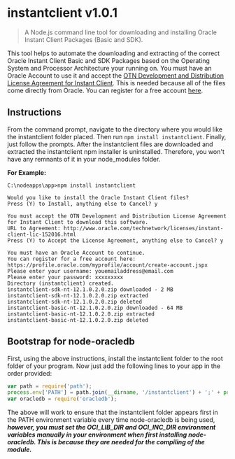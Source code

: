 # instantclient v1.0.1
> A Node.js command line tool for downloading and installing Oracle Instant Client Packages (Basic and SDK).

This tool helps to automate the downloading and extracting of the correct Oracle Instant Client Basic and SDK Packages based on the  Operating System and Processor Architecture your running on. You must have an Oracle Account to use it and accept the [OTN Development and Distribution License Agreement for Instant Client](http://www.oracle.com/technetwork/licenses/instant-client-lic-152016.html). This is needed because all of the files come directly from Oracle. You can register for a free account [here](https://profile.oracle.com/myprofile/account/create-account.jspx). 

## Instructions
From the command prompt, navigate to the directory where you would like the instantclient folder placed. Then run ```npm install instantclient```. Finally, just follow the prompts. After the instantclient files are downloaded and extracted the instantclient npm installer is uninstalled. Therefore, you won't have any remnants of it in your node_modules folder.

**For Example:**
```shell
C:\nodeapps\app>npm install instantclient

Would you like to install the Oracle Instant Client files?
Press (Y) to Install, anything else to Cancel? y

You must accept the OTN Development and Distribution License Agreement for Instant Client to download this software.
URL to Agreement: http://www.oracle.com/technetwork/licenses/instant-client-lic-152016.html
Press (Y) to Accept the License Agreement, anything else to Cancel? y

You must have an Oracle Account to continue.
You can register for a free account here: https://profile.oracle.com/myprofile/account/create-account.jspx
Please enter your username: youemailaddress@email.com
Please enter your password: xxxxxxxxx
Directory (instantclient) created.
instantclient-sdk-nt-12.1.0.2.0.zip downloaded - 2 MB
instantclient-sdk-nt-12.1.0.2.0.zip extracted
instantclient-sdk-nt-12.1.0.2.0.zip deleted
instantclient-basic-nt-12.1.0.2.0.zip downloaded - 64 MB
instantclient-basic-nt-12.1.0.2.0.zip extracted
instantclient-basic-nt-12.1.0.2.0.zip deleted
```

## Bootstrap for node-oracledb
First, using the above instructions, install the instantclient folder to the root folder of your program. Now just add the following lines to your app in the order provided:
```javascript
var path = require('path');
process.env['PATH'] = path.join(__dirname, '/instantclient') + ';' + process.env['PATH'];
var oracledb = require('oracledb');
```
The above will work to ensure that the instantclient folder appears first in the PATH environment variable every time node-oracledb is being used, ***however, you must set the OCI_LIB_DIR and OCI_INC_DIR environment variables manually in your environment when first installing node-oracledb. This is because they are needed for the compiling of the module.***
